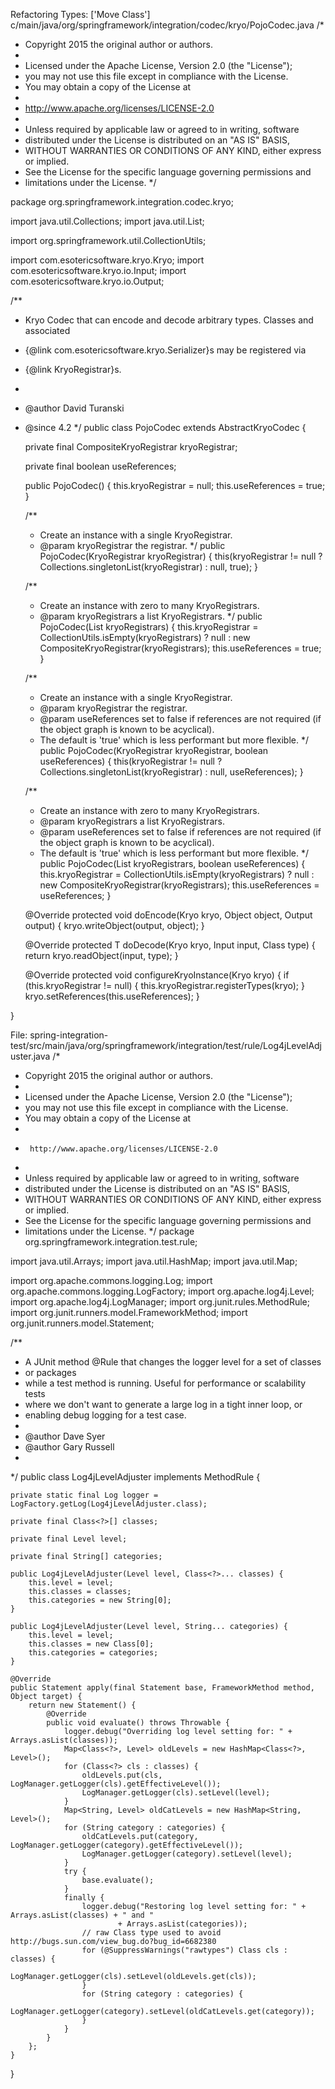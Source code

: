 Refactoring Types: ['Move Class']
c/main/java/org/springframework/integration/codec/kryo/PojoCodec.java
/*
 * Copyright 2015 the original author or authors.
 *
 * Licensed under the Apache License, Version 2.0 (the "License");
 * you may not use this file except in compliance with the License.
 * You may obtain a copy of the License at
 *
 * http://www.apache.org/licenses/LICENSE-2.0
 *
 * Unless required by applicable law or agreed to in writing, software
 * distributed under the License is distributed on an "AS IS" BASIS,
 * WITHOUT WARRANTIES OR CONDITIONS OF ANY KIND, either express or implied.
 * See the License for the specific language governing permissions and
 * limitations under the License.
 */

package org.springframework.integration.codec.kryo;

import java.util.Collections;
import java.util.List;

import org.springframework.util.CollectionUtils;

import com.esotericsoftware.kryo.Kryo;
import com.esotericsoftware.kryo.io.Input;
import com.esotericsoftware.kryo.io.Output;

/**
 * Kryo Codec that can encode and decode arbitrary types. Classes and associated
 * {@link com.esotericsoftware.kryo.Serializer}s may be registered via
 * {@link KryoRegistrar}s.
 *
 * @author David Turanski
 * @since 4.2
 */
public class PojoCodec extends AbstractKryoCodec {

	private final CompositeKryoRegistrar kryoRegistrar;

	private final boolean useReferences;

	public PojoCodec() {
		this.kryoRegistrar = null;
		this.useReferences = true;
	}

	/**
	 * Create an instance with a single KryoRegistrar.
	 * @param kryoRegistrar the registrar.
	 */
	public PojoCodec(KryoRegistrar kryoRegistrar) {
		this(kryoRegistrar != null ? Collections.singletonList(kryoRegistrar) : null, true);
	}

	/**
	 * Create an instance with zero to many KryoRegistrars.
	 * @param kryoRegistrars a list KryoRegistrars.
	 */
	public PojoCodec(List<KryoRegistrar> kryoRegistrars) {
		this.kryoRegistrar = CollectionUtils.isEmpty(kryoRegistrars) ? null :
				new CompositeKryoRegistrar(kryoRegistrars);
		this.useReferences = true;
	}

	/**
	 * Create an instance with a single KryoRegistrar.
	 * @param kryoRegistrar the registrar.
	 * @param useReferences set to false if references are not required (if the object graph is known to be acyclical).
	 * The default is 'true' which is less performant but more flexible.
	 */
	public PojoCodec(KryoRegistrar kryoRegistrar, boolean useReferences) {
		this(kryoRegistrar != null ? Collections.singletonList(kryoRegistrar) : null, useReferences);
	}

	/**
	 * Create an instance with zero to many KryoRegistrars.
	 * @param kryoRegistrars a list KryoRegistrars.
	 * @param useReferences set to false if references are not required (if the object graph is known to be acyclical).
	 * The default is 'true' which is less performant but more flexible.
	 */
	public PojoCodec(List<KryoRegistrar> kryoRegistrars, boolean useReferences) {
		this.kryoRegistrar = CollectionUtils.isEmpty(kryoRegistrars) ? null :
				new CompositeKryoRegistrar(kryoRegistrars);
		this.useReferences = useReferences;
	}

	@Override
	protected void doEncode(Kryo kryo, Object object, Output output) {
		kryo.writeObject(output, object);
	}

	@Override
	protected <T> T doDecode(Kryo kryo, Input input, Class<T> type) {
		return kryo.readObject(input, type);
	}

	@Override
	protected void configureKryoInstance(Kryo kryo) {
		if (this.kryoRegistrar != null) {
			this.kryoRegistrar.registerTypes(kryo);
		}
		kryo.setReferences(this.useReferences);
	}

}


File: spring-integration-test/src/main/java/org/springframework/integration/test/rule/Log4jLevelAdjuster.java
/*
 * Copyright 2015 the original author or authors.
 *
 * Licensed under the Apache License, Version 2.0 (the "License");
 * you may not use this file except in compliance with the License.
 * You may obtain a copy of the License at
 *
 *      http://www.apache.org/licenses/LICENSE-2.0
 *
 * Unless required by applicable law or agreed to in writing, software
 * distributed under the License is distributed on an "AS IS" BASIS,
 * WITHOUT WARRANTIES OR CONDITIONS OF ANY KIND, either express or implied.
 * See the License for the specific language governing permissions and
 * limitations under the License.
 */
package org.springframework.integration.test.rule;

import java.util.Arrays;
import java.util.HashMap;
import java.util.Map;

import org.apache.commons.logging.Log;
import org.apache.commons.logging.LogFactory;
import org.apache.log4j.Level;
import org.apache.log4j.LogManager;
import org.junit.rules.MethodRule;
import org.junit.runners.model.FrameworkMethod;
import org.junit.runners.model.Statement;

/**
 * A JUnit method &#064;Rule that changes the logger level for a set of classes
 * or packages
 * while a test method is running. Useful for performance or scalability tests
 * where we don't want to generate a large log in a tight inner loop, or
 * enabling debug logging for a test case.
 *
 * @author Dave Syer
 * @author Gary Russell
 *
 */
public class Log4jLevelAdjuster implements MethodRule {

	private static final Log logger = LogFactory.getLog(Log4jLevelAdjuster.class);

	private final Class<?>[] classes;

	private final Level level;

	private final String[] categories;

	public Log4jLevelAdjuster(Level level, Class<?>... classes) {
		this.level = level;
		this.classes = classes;
		this.categories = new String[0];
	}

	public Log4jLevelAdjuster(Level level, String... categories) {
		this.level = level;
		this.classes = new Class[0];
		this.categories = categories;
	}

	@Override
	public Statement apply(final Statement base, FrameworkMethod method, Object target) {
		return new Statement() {
			@Override
			public void evaluate() throws Throwable {
				logger.debug("Overriding log level setting for: " + Arrays.asList(classes));
				Map<Class<?>, Level> oldLevels = new HashMap<Class<?>, Level>();
				for (Class<?> cls : classes) {
					oldLevels.put(cls, LogManager.getLogger(cls).getEffectiveLevel());
					LogManager.getLogger(cls).setLevel(level);
				}
				Map<String, Level> oldCatLevels = new HashMap<String, Level>();
				for (String category : categories) {
					oldCatLevels.put(category, LogManager.getLogger(category).getEffectiveLevel());
					LogManager.getLogger(category).setLevel(level);
				}
				try {
					base.evaluate();
				}
				finally {
					logger.debug("Restoring log level setting for: " + Arrays.asList(classes) + " and "
							+ Arrays.asList(categories));
					// raw Class type used to avoid http://bugs.sun.com/view_bug.do?bug_id=6682380
					for (@SuppressWarnings("rawtypes") Class cls : classes) {
						LogManager.getLogger(cls).setLevel(oldLevels.get(cls));
					}
					for (String category : categories) {
						LogManager.getLogger(category).setLevel(oldCatLevels.get(category));
					}
				}
			}
		};
	}

}
